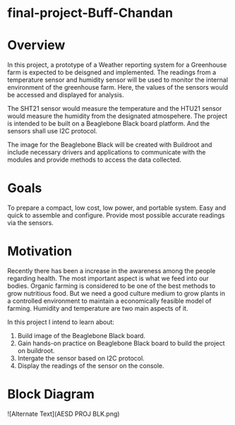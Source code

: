 # final-project-Buff-Chandan

# Overview
In this project, a prototype of a Weather reporting system for a Greenhouse farm is expected to be deisgned and implemented.
The readings from a temperature sensor and humidity sensor will be used to monitor the internal environment of the greenhouse farm. Here, the values of the sensors would be accessed and displayed for analysis.

The SHT21 sensor would measure the temperature and the HTU21 sensor would measure the humidity from the designated atmospehere. The project is intended to be built on a Beaglebone Black board platform. And the sensors shall use I2C protocol.

The image for the Beaglebone Black will be created with Buildroot and include necessary drivers and applications to communicate with the modules and provide methods to access the data collected.

# Goals
To prepare a compact, low cost, low power, and portable system.
Easy and quick to assemble and configure.
Provide most possible accurate readings via the sensors.

# Motivation
Recently there has been a increase in the awareness among the people regarding health. The most important aspect is what we feed into our bodies. Organic farming is considered to be one of the best methods to grow nutritious food. But we need a good culture medium to grow plants in a controlled environment to maintain a economically feasible model of farming. Humidity and temperature are two main aspects of it.

In this project I intend to learn about:
1. Build image of the Beaglebone Black board.
2. Gain hands-on practice on Beaglebone Black board to build the project on buildroot.
3. Intergate the sensor based on I2C protocol.
4. Display the readings of the sensor on the console. 

# Block Diagram

![Alternate Text](AESD PROJ BLK.png)
